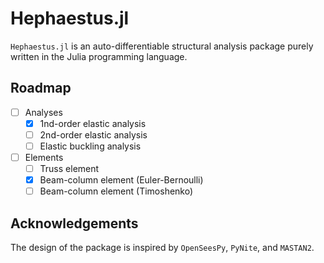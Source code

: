 # Hephaestus.jl

`Hephaestus.jl` is an auto-differentiable structural analysis package purely written in the Julia programming language.

## Roadmap

- [ ] Analyses
  - [x] 1nd-order elastic analysis
  - [ ] 2nd-order elastic analysis
  - [ ] Elastic buckling analysis
- [ ] Elements
  - [ ] Truss element
  - [x] Beam-column element (Euler-Bernoulli)
  - [ ] Beam-column element (Timoshenko)

## Acknowledgements

The design of the package is inspired by `OpenSeesPy`, `PyNite`, and `MASTAN2`.